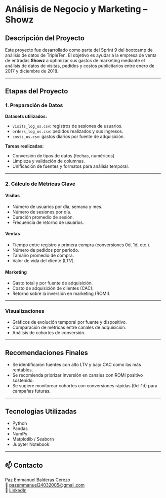 # Análisis de Negocio y Marketing – Showz

## Descripción del Proyecto

Este proyecto fue desarrollado como parte del Sprint 9 del bootcamp de análisis de datos de TripleTen. El objetivo es ayudar a la empresa de venta de entradas **Showz** a optimizar sus gastos de marketing mediante el análisis de datos de visitas, pedidos y costos publicitarios entre enero de 2017 y diciembre de 2018.

---

## Etapas del Proyecto

### 1. Preparación de Datos

**Datasets utilizados:**
- `visits_log_us.csv`: registros de sesiones de usuarios.
- `orders_log_us.csv`: pedidos realizados y sus ingresos.
- `costs_us.csv`: gastos diarios por fuente de adquisición.

**Tareas realizadas:**
- Conversión de tipos de datos (fechas, numéricos).
- Limpieza y validación de columnas.
- Unificación de fuentes y formatos para análisis temporal.

---

### 2. Cálculo de Métricas Clave

#### Visitas
- Número de usuarios por día, semana y mes.
- Número de sesiones por día.
- Duración promedio de sesión.
- Frecuencia de retorno de usuarios.

#### Ventas
- Tiempo entre registro y primera compra (conversiones 0d, 1d, etc.).
- Número de pedidos por período.
- Tamaño promedio de compra.
- Valor de vida del cliente (LTV).

#### Marketing
- Gasto total y por fuente de adquisición.
- Costo de adquisición de clientes (CAC).
- Retorno sobre la inversión en marketing (ROMI).

---

### Visualizaciones

- Gráficos de evolución temporal por fuente y dispositivo.
- Comparación de métricas entre canales de adquisición.
- Análisis de cohortes de conversión.

---

## Recomendaciones Finales

- Se identificaron fuentes con alto LTV y bajo CAC como las más rentables.
- Se recomienda priorizar inversión en canales con ROMI positivo sostenido.
- Se sugiere monitorear cohortes con conversiones rápidas (0d–1d) para campañas futuras.

---

## Tecnologías Utilizadas

- Python  
- Pandas  
- NumPy  
- Matplotlib / Seaborn  
- Jupyter Notebook

---

## 📫 Contacto

Paz Emmanuel Balderas Cerezo  
📧 pazemmanuel24032005@gmail.com  
🔗 [LinkedIn](https://www.linkedin.com/in/paz-emmanuel-balderas-cerezo-dataanalyst)
